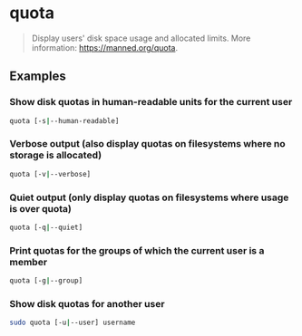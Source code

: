 # quota

> Display users' disk space usage and allocated limits. More information: <https://manned.org/quota>.

## Examples

### Show disk quotas in human-readable units for the current user

```bash
quota [-s|--human-readable]
```

### Verbose output (also display quotas on filesystems where no storage is allocated)

```bash
quota [-v|--verbose]
```

### Quiet output (only display quotas on filesystems where usage is over quota)

```bash
quota [-q|--quiet]
```

### Print quotas for the groups of which the current user is a member

```bash
quota [-g|--group]
```

### Show disk quotas for another user

```bash
sudo quota [-u|--user] username
```
